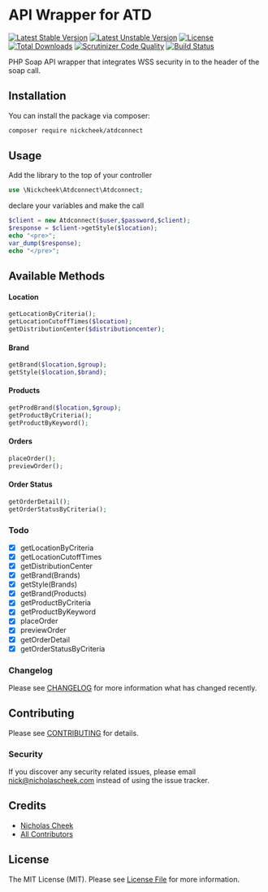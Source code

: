 # API Wrapper for ATD 

[![Latest Stable Version](https://poser.pugx.org/nickcheek/atdconnect/v/stable)](https://packagist.org/packages/nickcheek/atdconnect)
[![Latest Unstable Version](https://poser.pugx.org/nickcheek/atdconnect/v/unstable)](https://packagist.org/packages/nickcheek/atdconnect)
[![License](https://poser.pugx.org/nickcheek/atdconnect/license)](https://packagist.org/packages/nickcheek/atdconnect)
[![Total Downloads](https://poser.pugx.org/nickcheek/atdconnect/downloads)](https://packagist.org/packages/nickcheek/atdconnect)
[![Scrutinizer Code Quality](https://scrutinizer-ci.com/g/nickcheek/AtdConnect/badges/quality-score.png?b=master)](https://scrutinizer-ci.com/g/nickcheek/AtdConnect/?branch=master)
[![Build Status](https://scrutinizer-ci.com/g/nickcheek/AtdConnect/badges/build.png?b=master)](https://scrutinizer-ci.com/g/nickcheek/AtdConnect/build-status/master)

PHP Soap API wrapper that integrates WSS security in to the header of the soap call.

## Installation

You can install the package via composer:

```bash
composer require nickcheek/atdconnect
```

## Usage
Add the library to the top of your controller
``` php
use \Nickcheek\Atdconnect\Atdconnect;
```

declare your variables and make the call
``` php
$client = new Atdconnect($user,$password,$client);
$response = $client->getStyle($location);
echo "<pre>";
var_dump($response); 
echo "</pre>";

```


## Available Methods
#### Location
``` php
getLocationByCriteria();
getLocationCutoffTimes($location);
getDistributionCenter($distributioncenter);
```
#### Brand
``` php
getBrand($location,$group);
getStyle($location,$brand);
```
#### Products
``` php
getProdBrand($location,$group);
getProductByCriteria();
getProductByKeyword();
```
#### Orders
``` php
placeOrder();
previewOrder();
```
#### Order Status
``` php
getOrderDetail();
getOrderStatusByCriteria();
```

### Todo

- [x] getLocationByCriteria
- [x] getLocationCutoffTimes
- [x] getDistributionCenter
- [x] getBrand(Brands)
- [x] getStyle(Brands)
- [x] getBrand(Products)
- [x] getProductByCriteria
- [x] getProductByKeyword
- [x] placeOrder
- [x] previewOrder
- [x] getOrderDetail
- [x] getOrderStatusByCriteria

### Changelog

Please see [CHANGELOG](CHANGELOG.md) for more information what has changed recently.

## Contributing

Please see [CONTRIBUTING](CONTRIBUTING.md) for details.

### Security

If you discover any security related issues, please email nick@nicholascheek.com instead of using the issue tracker.

## Credits

- [Nicholas Cheek](https://github.com/nickcheek)
- [All Contributors](../../contributors)

## License

The MIT License (MIT). Please see [License File](LICENSE.md) for more information.

